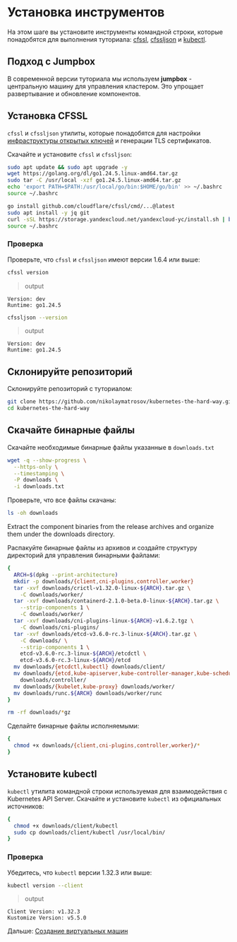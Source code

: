 # Установка инструментов

На этом шаге вы установите инструменты командной строки, которые понадобятся для выполнения туториала: 
[cfssl](https://github.com/cloudflare/cfssl), [cfssljson](https://github.com/cloudflare/cfssl) 
и [kubectl](https://kubernetes.io/docs/tasks/tools/install-kubectl).

## Подход с Jumpbox

В современной версии туториала мы используем **jumpbox** - центральную машину для управления кластером. 
Это упрощает развертывание и обновление компонентов.


## Установка CFSSL
`cfssl` и `cfssljson` утилиты, которые понадобятся для настройки 
[инфраструктуры открытых ключей](https://ru.wikipedia.org/wiki/Инфраструктура_открытых_ключей) и генерации TLS 
сертификатов.

Скачайте и установите `cfssl` и `cfssljson`:

```bash
sudo apt update && sudo apt upgrade -y
wget https://golang.org/dl/go1.24.5.linux-amd64.tar.gz
sudo tar -C /usr/local -xzf go1.24.5.linux-amd64.tar.gz
echo 'export PATH=$PATH:/usr/local/go/bin:$HOME/go/bin' >> ~/.bashrc
source ~/.bashrc

go install github.com/cloudflare/cfssl/cmd/...@latest
sudo apt install -y jq git
curl -sSL https://storage.yandexcloud.net/yandexcloud-yc/install.sh | bash
source ~/.bashrc
```

### Проверка

Проверьте, что `cfssl` и `cfssljson` имеют версии 1.6.4 или выше:

```bash
cfssl version
```

> output

```
Version: dev
Runtime: go1.24.5
```

```bash
cfssljson --version
```
> output
```
Version: dev
Runtime: go1.24.5
```
## Склонируйте репозиторий
Склонируйте репозиторий с туториалом:

```bash
git clone https://github.com/nikolaymatrosov/kubernetes-the-hard-way.git
cd kubernetes-the-hard-way
```

## Скачайте бинарные файлы
Скачайте необходимые бинарные файлы указанные в `downloads.txt`

```bash
wget -q --show-progress \
  --https-only \
  --timestamping \
  -P downloads \
  -i downloads.txt
```

Проверьте, что все файлы скачаны:

```bash
ls -oh downloads
```
Extract the component binaries from the release archives and organize them under the downloads directory.

Распакуйте бинарные файлы из архивов и создайте структуру директорий для управления бинарными файлами:

```bash
{
  ARCH=$(dpkg --print-architecture)
  mkdir -p downloads/{client,cni-plugins,controller,worker}
  tar -xvf downloads/crictl-v1.32.0-linux-${ARCH}.tar.gz \
    -C downloads/worker/
  tar -xvf downloads/containerd-2.1.0-beta.0-linux-${ARCH}.tar.gz \
    --strip-components 1 \
    -C downloads/worker/
  tar -xvf downloads/cni-plugins-linux-${ARCH}-v1.6.2.tgz \
    -C downloads/cni-plugins/
  tar -xvf downloads/etcd-v3.6.0-rc.3-linux-${ARCH}.tar.gz \
    -C downloads/ \
    --strip-components 1 \
    etcd-v3.6.0-rc.3-linux-${ARCH}/etcdctl \
    etcd-v3.6.0-rc.3-linux-${ARCH}/etcd
  mv downloads/{etcdctl,kubectl} downloads/client/
  mv downloads/{etcd,kube-apiserver,kube-controller-manager,kube-scheduler} \
    downloads/controller/
  mv downloads/{kubelet,kube-proxy} downloads/worker/
  mv downloads/runc.${ARCH} downloads/worker/runc
}
```
```bash
rm -rf downloads/*gz
```

Сделайте бинарные файлы исполняемыми:

```bash
{
  chmod +x downloads/{client,cni-plugins,controller,worker}/*
}
```



## Установите kubectl

`kubectl` утилита командной строки используемая для взаимодействия с Kubernetes API Server. Скачайте и установите
`kubectl` из официальных источников:

```bash
{
  chmod +x downloads/client/kubectl
  sudo cp downloads/client/kubectl /usr/local/bin/
}
```

### Проверка

Убедитесь, что `kubectl` версии 1.32.3 или выше:

```bash
kubectl version --client
```

> output

```
Client Version: v1.32.3
Kustomize Version: v5.5.0
```

Дальше: [Создание виртуальных машин](04-compute-resources.md)
